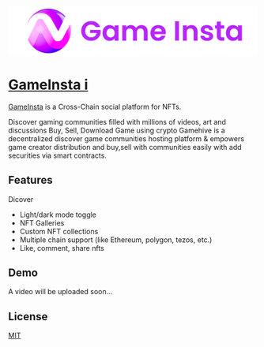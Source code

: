 ![gameInsta Cover](https://github.com/gameInsta/client/blob/main/public/images/game%20insta%20logo.png)

# [GameInsta i]()

[GameInsta]() is a Cross-Chain social platform for NFTs.

Discover gaming communities filled with millions of videos, art and discussions
Buy, Sell, Download Game using crypto
Gamehive is a decentralized discover game communities hosting platform & empowers game creator distribution and buy,sell with communities easily with add securities via smart contracts.

## Features
Dicover 
- Light/dark mode toggle
- NFT Galleries
- Custom NFT collections
- Multiple chain support (like Ethereum, polygon, tezos, etc.)
- Like, comment, share nfts

## Demo

A video will be uploaded soon...

## License

[MIT](https://choosealicense.com/licenses/mit/)
